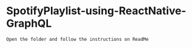 # SpotifyPlaylist-using-ReactNative-GraphQL

```
Open the folder and follow the instructions on ReadMe
```
